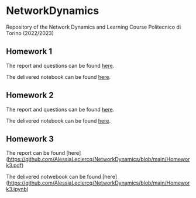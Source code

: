 # NetworkDynamics
Repository of the Network Dynamics and Learning Course Politecnico di Torino (2022/2023)

## Homework 1
The report and questions can be found [here](https://github.com/AlessiaLeclercq/NetworkDynamics/blob/main/Homework1.pdf).

The delivered notebook can be found [here](https://github.com/AlessiaLeclercq/NetworkDynamics/blob/main/Homework1.ipynb).

## Homework 2
The report and questions can be found [here](https://github.com/AlessiaLeclercq/NetworkDynamics/blob/main/Homework2.pdf).

The delivered notebook can be found [here](https://github.com/AlessiaLeclercq/NetworkDynamics/blob/main/Homework2.ipynb).

## Homework 3
The report can be found [here]
(https://github.com/AlessiaLeclercq/NetworkDynamics/blob/main/Homework3.pdf)

The delivered notwebook can be found [here]
(https://github.com/AlessiaLeclercq/NetworkDynamics/blob/main/Homework3.ipynb)
